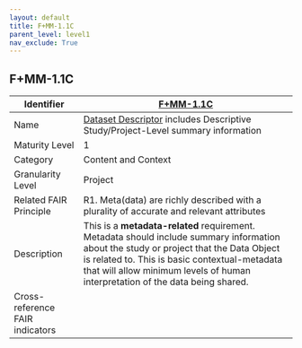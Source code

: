 ```yaml
---
layout: default
title: F+MM-1.1C
parent_level: level1
nav_exclude: True
---
```


## F+MM-1.1C

| Identifier | [F+MM-1.1C](https://github.com/FAIRplus/Data-Maturity/blob/indicator-definitions/docs/_indicators/A.%20F%2BMM-1.3C.md) |
| ---------- | ----------|
| Name | [Dataset Descriptor](https://fairplus.github.io/Data-Maturity/docs/Glossary/#dataset-descriptor) includes Descriptive Study/Project-Level summary information  |
| Maturity Level | 1 |
| Category | Content and Context |
| Granularity Level | Project |
| Related FAIR Principle | R1. Meta(data) are richly described with a plurality of accurate and relevant attributes |
| Description | This is a **metadata-related** requirement. Metadata should include summary information about the study or project that the Data Object is related to. This is basic contextual-metadata that will allow minimum levels of human interpretation of the data being shared. |
| Cross-reference FAIR indicators | |
